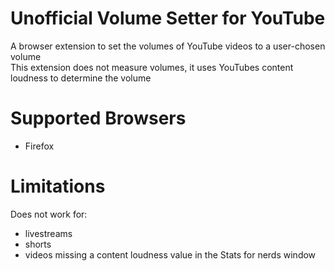 # Unofficial Volume Setter for YouTube
A browser extension to set the volumes of YouTube videos to a user-chosen volume  
This extension does not measure volumes, it uses YouTubes content loudness to determine the volume

# Supported Browsers
- Firefox

# Limitations
Does not work for:
- livestreams
- shorts
- videos missing a content loudness value in the Stats for nerds window
